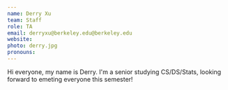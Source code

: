 ```yaml
---
name: Derry Xu
team: Staff
role: TA
email: derryxu@berkeley.edu@berkeley.edu
website:
photo: derry.jpg
pronouns: 
---
```


Hi everyone, my name is Derry.  I'm a senior studying CS/DS/Stats, looking forward to emeting everyone this semester!